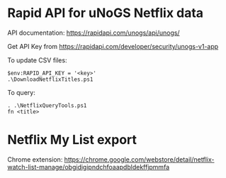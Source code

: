 # Rapid API for uNoGS Netflix data

API documentation: https://rapidapi.com/unogs/api/unogs/

Get API Key from https://rapidapi.com/developer/security/unogs-v1-app

To update CSV files:
```
$env:RAPID_API_KEY = '<key>'
.\DownloadNetflixTitles.ps1
```

To query:
```
. .\NetflixQueryTools.ps1
fn <title>
```

# Netflix My List export

Chrome extension: https://chrome.google.com/webstore/detail/netflix-watch-list-manage/obgidigipndchfoaapdbldekffjpmmfa
